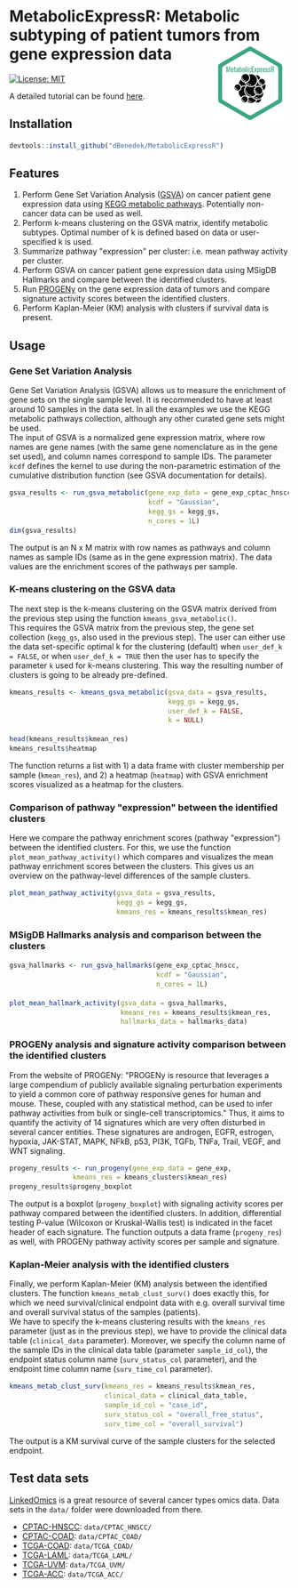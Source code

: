 # MetabolicExpressR: Metabolic subtyping of patient tumors from gene expression data  <img src="badge.png" align="right" height="139" />

[![License: MIT](https://img.shields.io/badge/License-MIT-yellow.svg)](https://opensource.org/licenses/MIT)

A detailed tutorial can be found [here](https://github.com/dBenedek/genexp_metabolic_subtyping/blob/main/vignettes/tutorial.Rmd).

## Installation

```r
devtools::install_github("dBenedek/MetabolicExpressR")
```

## Features

1. Perform Gene Set Variation Analysis ([GSVA](https://doi.org/10.1186/1471-2105-14-7)) on cancer patient gene expression data using [KEGG metabolic pathways](https://www.genome.jp/kegg/pathway.html#metabolism). Potentially non-cancer data can be used as well.
2. Perform k-means clustering on the GSVA matrix, identify metabolic subtypes. Optimal number of k is defined based on data or user-specified k is used.
3. Summarize pathway "expression" per cluster: i.e. mean pathway activity per cluster.
4. Perform GSVA on cancer patient gene expression data using MSigDB Hallmarks and compare between the identified clusters.    
5. Run [PROGENy](https://saezlab.github.io/progeny/) on the gene expression data of tumors and compare signature activity scores between the identified clusters. 
6. Perform Kaplan-Meier (KM) analysis with clusters if survival data is present.

## Usage 

### Gene Set Variation Analysis 

Gene Set Variation Analysis (GSVA) allows us to measure the enrichment of gene sets on the single sample level. It is recommended to have at least around 10 samples in the data set. In all the examples we use the KEGG metabolic pathways collection, although any other curated gene sets might be used.    
The input of GSVA is a normalized gene expression matrix, where row names are gene names (with the same gene nomenclature as in the gene set used), and column names correspond to sample IDs. The parameter `kcdf` defines the kernel to use during the non-parametric estimation of the cumulative distribution function (see GSVA documentation for details).    

```r
gsva_results <- run_gsva_metabolic(gene_exp_data = gene_exp_cptac_hnscc,
                                   kcdf = "Gaussian",
                                   kegg_gs = kegg_gs,
                                   n_cores = 1L)
dim(gsva_results)
```

The output is an N x M matrix with row names as pathways and column names as sample IDs (same as in the gene expression matrix). The data values are the enrichment scores of the pathways per sample.

### K-means clustering on the GSVA data

The next step is the k-means clustering on the GSVA matrix derived from the previous step using the function `kmeans_gsva_metabolic()`.    
This requires the GSVA matrix from the previous step, the gene set collection (`kegg_gs`, also used in the previous step). The user can either use the data set-specific optimal k for the clustering (default) when `user_def_k = FALSE`, or when `user_def_k = TRUE` then the user has to specify the parameter `k` used for k-means clustering. This way the resulting number of clusters is going to be already pre-defined.   

```r
kmeans_results <- kmeans_gsva_metabolic(gsva_data = gsva_results,
                                        kegg_gs = kegg_gs,
                                        user_def_k = FALSE,
                                        k = NULL)

head(kmeans_results$kmean_res)
kmeans_results$heatmap
``` 

The function returns a list with 1) a data frame with cluster membership per sample (`kmean_res`), and 2) a heatmap (`heatmap`) with GSVA enrichment scores visualized as a heatmap for the clusters. 

### Comparison of pathway "expression" between the identified clusters

Here we compare the pathway enrichment scores (pathway "expression") between the identified clusters. For this, we use the function `plot_mean_pathway_activity()` which compares and visualizes the mean pathway enrichment scores between the clusters. This gives us an overview on the pathway-level differences of the sample clusters.

```r
plot_mean_pathway_activity(gsva_data = gsva_results,
                           kegg_gs = kegg_gs,
                           kmeans_res = kmeans_results$kmean_res)
```

### MSigDB Hallmarks analysis and comparison between the clusters

```r
gsva_hallmarks <- run_gsva_hallmarks(gene_exp_cptac_hnscc,
                                     kcdf = "Gaussian",
                                     n_cores = 1L)
                                     
plot_mean_hallmark_activity(gsva_data = gsva_hallmarks,
                            kmeans_res = kmeans_results$kmean_res,
                            hallmarks_data = hallmarks_data)                                     
```

### PROGENy analysis and signature activity comparison between the identified clusters

From the website of PROGENy: "PROGENy is resource that leverages a large compendium of publicly available signaling perturbation experiments to yield a common core of pathway responsive genes for human and mouse. These, coupled with any statistical method, can be used to infer pathway activities from bulk or single-cell transcriptomics." Thus, it aims to quantify the activity of 14 signatures which are very often disturbed in several cancer entities. These signatures are androgen, EGFR, estrogen, hypoxia, JAK-STAT, MAPK, NFkB, p53, PI3K, TGFb, TNFa, Trail, VEGF, and WNT signaling.

```r
progeny_results <- run_progeny(gene_exp_data = gene_exp, 
				kmeans_res = kmeans_clusters$kmean_res)
progeny_results$progeny_boxplot
```

The output is a boxplot (`progeny_boxplot`) with signaling activity scores per pathway compared between the identified clusters. In addition, differential testing P-value (Wilcoxon or Kruskal-Wallis test) is indicated in the facet header of each signature. The function outputs a data frame (`progeny_res`) as well, with PROGENy pathway activity scores per sample and signature. 

### Kaplan-Meier analysis with the identified clusters

Finally, we perform Kaplan-Meier (KM) analysis between the identified clusters. The function `kmeans_metab_clust_surv()` does exactly this, for which we need survival/clinical endpoint data with e.g. overall survival time and overall survival status of the samples (patients).    
We have to specify the k-means clustering results with the `kmeans_res` parameter (just as in the previous step), we have to provide the clinical data table (`clinical_data` parameter). Moreover, we specify the column name of the sample IDs in the clinical data table (parameter `sample_id_col`), the endpoint status column name (`surv_status_col` parameter), and the endpoint time column name (`surv_time_col` parameter).

```r
kmeans_metab_clust_surv(kmeans_res = kmeans_results$kmean_res, 
                        clinical_data = clinical_data_table,
                        sample_id_col = "case_id", 
                        surv_status_col = "overall_free_status", 
                        surv_time_col = "overall_survival")
```

The output is a KM survival curve of the sample clusters for the selected endpoint.

## Test data sets

[LinkedOmics](https://www.linkedomics.org/login.php) is a great resource of several cancer types omics data. Data sets in the `data/` folder were downloaded from there.

- [CPTAC-HNSCC](https://www.linkedomics.org/data_download/CPTAC-HNSCC/): `data/CPTAC_HNSCC/`
- [CPTAC-COAD](https://www.linkedomics.org/data_download/CPTAC-COAD/): `data/CPTAC_COAD/`
- [TCGA-COAD](https://www.linkedomics.org/data_download/TCGA-COADREAD/): `data/TCGA_COAD/`
- [TCGA-LAML](https://www.linkedomics.org/data_download/TCGA-LAML/): `data/TCGA_LAML/`
- [TCGA-UVM](https://www.linkedomics.org/data_download/TCGA-UVM/): `data/TCGA_UVM/`
- [TCGA-ACC](https://www.linkedomics.org/data_download/TCGA-ACC/): `data/TCGA_ACC/`
